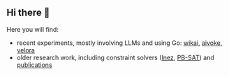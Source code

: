 ## Hi there 👋

Here you will find:

- recent experiments, mostly involving LLMs and using Go: [wikai][wikai], [aivoke][aivoke], [velora][velora]
- older research work, including constraint solvers ([Inez][inez], [PB-SAT][pbsat]) and [publications][pub]

[wikai]: https://github.com/vasilisp/wikai
[aivoke]: https://github.com/vasilisp/aivoke
[velora]: https://github.com/vasilisp/velora
[inez]: https://github.com/vasilisp/inez
[pbsat]: https://github.com/vasilisp/pb-sat
[pub]: https://github.com/vasilisp/pub

<!--
**vasilisp/vasilisp** is a ✨ _special_ ✨ repository because its `README.md` (this file) appears on your GitHub profile.

Here are some ideas to get you started:

- 🔭 I’m currently working on ...
- 🌱 I’m currently learning ...
- 👯 I’m looking to collaborate on ...
- 🤔 I’m looking for help with ...
- 💬 Ask me about ...
- 📫 How to reach me: ...
- 😄 Pronouns: ...
- ⚡ Fun fact: ...
-->
